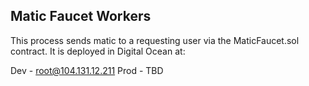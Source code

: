 ## Matic Faucet Workers

This process sends matic to a requesting user via the MaticFaucet.sol contract. It is deployed in Digital Ocean at:

Dev - root@104.131.12.211
Prod - TBD
